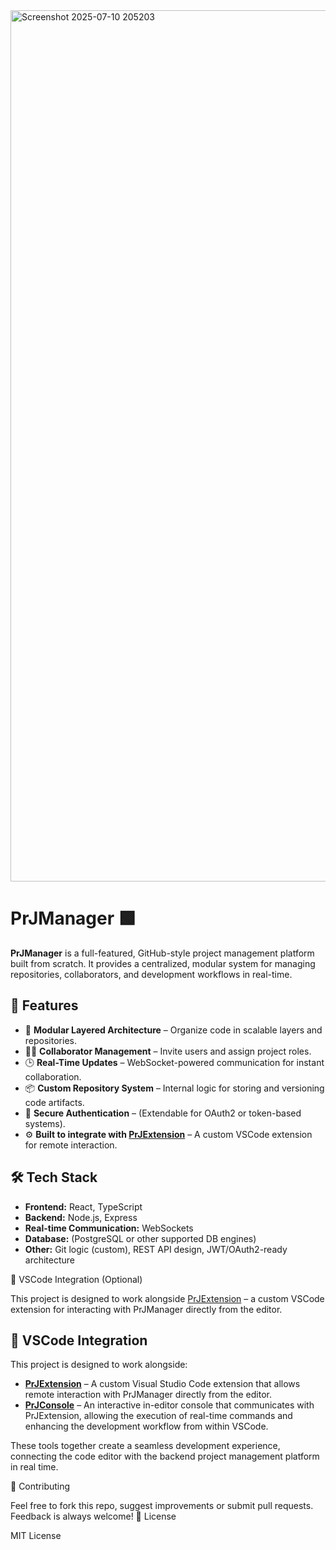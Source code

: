 

<img width="2559" height="1394" alt="Screenshot 2025-07-10 205203" src="https://github.com/user-attachments/assets/150363b0-a16e-4ff7-b210-34106e387c0b" />

# PrJManager 🟩

**PrJManager** is a full-featured, GitHub-style project management platform built from scratch. It provides a centralized, modular system for managing repositories, collaborators, and development workflows in real-time.

## 🚀 Features

- 🧱 **Modular Layered Architecture** – Organize code in scalable layers and repositories.
- 🧑‍💻 **Collaborator Management** – Invite users and assign project roles.
- 🕒 **Real-Time Updates** – WebSocket-powered communication for instant collaboration.
- 📦 **Custom Repository System** – Internal logic for storing and versioning code artifacts.
- 🔐 **Secure Authentication** – (Extendable for OAuth2 or token-based systems).
- ⚙️ **Built to integrate with [PrJExtension](https://github.com/your-username/PrJExtension)** – A custom VSCode extension for remote interaction.

## 🛠 Tech Stack

- **Frontend:** React, TypeScript
- **Backend:** Node.js, Express
- **Real-time Communication:** WebSockets
- **Database:** (PostgreSQL or other supported DB engines)
- **Other:** Git logic (custom), REST API design, JWT/OAuth2-ready architecture


🔌 VSCode Integration (Optional)

This project is designed to work alongside [PrJExtension](https://marketplace.visualstudio.com/items?itemName=cclmal.prjextension)
 – a custom VSCode extension for interacting with PrJManager directly from the editor.

 ## 🔌 VSCode Integration 

This project is designed to work alongside:

- **[PrJExtension](https://marketplace.visualstudio.com/items?itemName=cclmal.prjextension)** – A custom Visual Studio Code extension that allows remote interaction with PrJManager directly from the editor.
- **[PrJConsole](https://www.npmjs.com/package/prjconsole)** – An interactive in-editor console that communicates with PrJExtension, allowing the execution of real-time commands and enhancing the development workflow from within VSCode.

These tools together create a seamless development experience, connecting the code editor with the backend project management platform in real time.

 

🤝 Contributing

Feel free to fork this repo, suggest improvements or submit pull requests. Feedback is always welcome!
📄 License

MIT License
